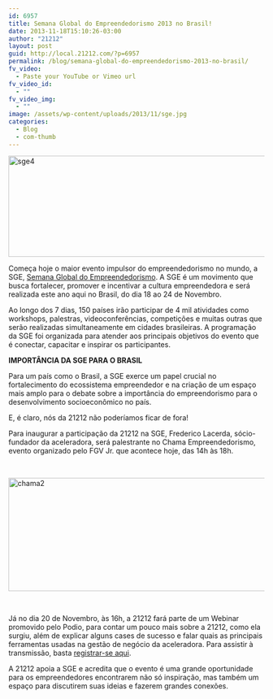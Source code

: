 ```yaml
---
id: 6957
title: Semana Global do Empreendedorismo 2013 no Brasil!
date: 2013-11-18T15:10:26-03:00
author: "21212"
layout: post
guid: http://local.21212.com/?p=6957
permalink: /blog/semana-global-do-empreendedorismo-2013-no-brasil/
fv_video:
  - Paste your YouTube or Vimeo url
fv_video_id:
  - ""
fv_video_img:
  - ""
image: /assets/wp-content/uploads/2013/11/sge.jpg
categories:
  - Blog
  - com-thumb
---
```

<p dir="ltr">
  <a href="http://local.21212.com/assets/wp-content/uploads/2013/11/sge4.jpg"><img class="aligncenter size-full wp-image-6968" alt="sge4" src="{{ site.url }}/assets/wp-content/uploads/2013/11/sge4.jpg" width="540" height="199" srcset="{{ site.url }}/assets/wp-content/uploads/2013/11/sge4.jpg 540w, {{ site.url }}/assets/wp-content/uploads/2013/11/sge4-300x110.jpg 300w" sizes="(max-width: 540px) 100vw, 540px" /></a>
</p>

<p dir="ltr">
  Começa hoje o maior evento impulsor do empreendedorismo no mundo, a SGE, <a href="http://semanaglobal.org.br/">Semana Global do Empreendedorismo</a>. A SGE é um movimento que busca fortalecer, promover e incentivar a cultura empreendedora e será realizada este ano aqui no Brasil, do dia 18 ao 24 de Novembro.
</p>

<p dir="ltr">
  Ao longo dos 7 dias, 150 países irão participar de 4 mil atividades como workshops, palestras, videoconferências, competições e muitas outras que serão realizadas simultaneamente em cidades brasileiras. A programação da SGE foi organizada para atender aos principais objetivos do evento que é conectar, capacitar e inspirar os participantes.
</p>

<p dir="ltr">
  <strong style="font-weight: bold!important;">IMPORTÂNCIA DA SGE PARA O BRASIL</strong>
</p>

<p dir="ltr">
  Para um país como o Brasil, a SGE exerce um papel crucial no fortalecimento do ecossistema empreendedor e na criação de um espaço mais amplo para o debate sobre a importância do empreendorismo para o desenvolvimento socioeconômico no país.
</p>

<p dir="ltr">
  E, é claro, nós da 21212 não poderíamos ficar de fora!
</p>

<p dir="ltr">
  Para inaugurar a participação da 21212 na SGE, Frederico Lacerda, sócio-fundador da aceleradora, será palestrante no Chama Empreendedorismo, evento organizado pelo FGV Jr. que acontece hoje, das 14h às 18h.
</p>

&nbsp;

<p dir="ltr">
  <a href="http://local.21212.com/assets/wp-content/uploads/2013/11/chama2.jpg"><img class="aligncenter size-full wp-image-6959" alt="chama2" src="{{ site.url }}/assets/wp-content/uploads/2013/11/chama2.jpg" width="540" height="223" srcset="{{ site.url }}/assets/wp-content/uploads/2013/11/chama2.jpg 540w, {{ site.url }}/assets/wp-content/uploads/2013/11/chama2-300x123.jpg 300w" sizes="(max-width: 540px) 100vw, 540px" /></a>
</p>

&nbsp;

<p dir="ltr">
  Já no dia 20 de Novembro, às 16h, a 21212 fará parte de um Webinar promovido pelo Podio, para contar um pouco mais sobre a 21212, como ela surgiu, além de explicar alguns cases de sucesso e falar quais as principais ferramentas usadas na gestão de negócio da aceleradora. Para assistir à transmissão, basta <a href="https://attendee.gotowebinar.com/register/5564955257482367489">registrar-se aqui</a>.
</p>

<p dir="ltr">
  A 21212 apoia a SGE e acredita que o evento é uma grande oportunidade para os empreendedores encontrarem não só inspiração, mas também um espaço para discutirem suas ideias e fazerem grandes conexões.
</p>

&nbsp;